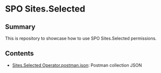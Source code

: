 # SPO Sites.Selected

## Summary

This is repository to showcase how to use SPO Sites.Selected permissions. 

## Contents
* [Sites.Selected Operator.postman.json](Sites.Selected%20Operator.postman.json): Postman collection JSON

